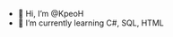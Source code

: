- 👋 Hi, I’m @KpeoH
- 🌱 I’m currently learning C#, SQL, HTML 

<!---
KpeoH/KpeoH is a ✨ special ✨ repository because its `README.md` (this file) appears on your GitHub profile.
You can click the Preview link to take a look at your changes.
--->
